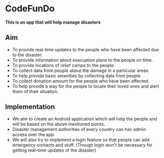 # CodeFunDo

**This is an app that will help manage disasters**

## Aim

- To provide real-time updates to the people who have been affected due to the disaster.
- To provide information about evacuation plans to the people on time.
- To provide locations of relief camps to the people.
- To collect data from people about the damage in a particular areas.
- To help provide basic amenities by collecting data from people.
- To collect donation amount for the people who have been affected.
- To help provide a way for the people to locate their loved ones and alert them of their situation.

## Implementation

- We aim to create an Android application which will help the people and will be based on the above mentioned points.
- Disaster management authorities of every country can hav admin access over the app.
- We will also try to implement a login feature so that people can add emergency contacts and stuff. (Though login won't be necessary for getting real-time updates of the disaster)
